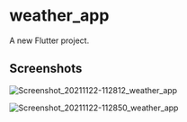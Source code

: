 # weather_app

A new Flutter project.

## Screenshots
![Screenshot_20211122-112812_weather_app](https://user-images.githubusercontent.com/55251239/142809359-258e9320-f715-4426-9a00-c8dbe411d946.png)


![Screenshot_20211122-112850_weather_app](https://user-images.githubusercontent.com/55251239/142809361-633b33e8-4d9d-417d-bc8e-0ee0ddd0705a.png)
